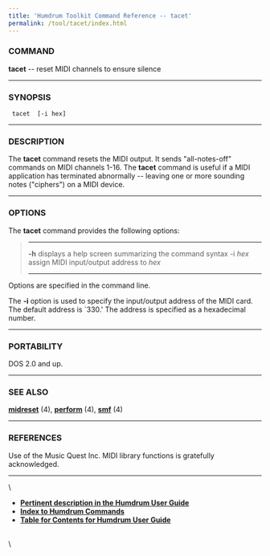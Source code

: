 ```yaml
---
title: 'Humdrum Toolkit Command Reference -- tacet'
permalink: /tool/tacet/index.html
---
```


### COMMAND

**tacet** \-- reset MIDI channels to ensure silence

------------------------------------------------------------------------

### SYNOPSIS

` tacet  [-i hex]`

------------------------------------------------------------------------

### DESCRIPTION

The **tacet** command resets the MIDI output. It sends \"all-notes-off\"
commands on MIDI channels 1-16. The **tacet** command is useful if a
MIDI application has terminated abnormally \-- leaving one or more
sounding notes (\"ciphers\") on a MIDI device.

------------------------------------------------------------------------

### OPTIONS

The **tacet** command provides the following options:

>   ---------- -------------------------------------------------------
>   **-h**     displays a help screen summarizing the command syntax
>   -i *hex*   assign MIDI input/output address to *hex*
>   ---------- -------------------------------------------------------
>
Options are specified in the command line.

The **-i** option is used to specify the input/output address of the
MIDI card. The default address is \`330.\' The address is specified as a
hexadecimal number.

------------------------------------------------------------------------

### PORTABILITY

DOS 2.0 and up.

------------------------------------------------------------------------

### SEE ALSO

[**midreset**](midreset.html) (4), [**perform**](perform.html) (4),
[**smf**](smf.html) (4)

------------------------------------------------------------------------

### REFERENCES

Use of the Music Quest Inc. MIDI library functions is gratefully
acknowledged.

------------------------------------------------------------------------

\

-   [**Pertinent description in the Humdrum User
    Guide**](../guide07.html#The_tacet_Command)
-   [**Index to Humdrum Commands**](../commands.toc.html)
-   [**Table for Contents for Humdrum User Guide**](../guide.toc.html)

\
\

